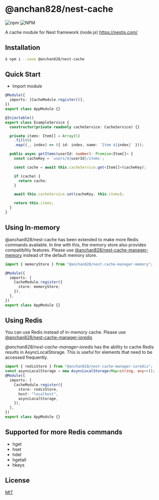 # @anchan828/nest-cache

![npm](https://img.shields.io/npm/v/@anchan828/nest-cache.svg)
![NPM](https://img.shields.io/npm/l/@anchan828/nest-cache.svg)

A cache module for Nest framework (node.js) https://nestjs.com/

## Installation

```bash
$ npm i --save @anchan828/nest-cache
```

## Quick Start

- Import module

```ts
@Module({
  imports: [CacheModule.register()],
})
export class AppModule {}
```

```ts
@Injectable()
export class ExampleService {
  constructor(private readonly cacheService: CacheService) {}

  private items: Item[] = Array(5)
    .fill(0)
    .map((_, index) => ({ id: index, name: `Item ${index}` }));

  public async getItems(userId: number): Promise<Item[]> {
    const cacheKey = `users/${userId}/items`;

    const cache = await this.cacheService.get<Item[]>(cacheKey);

    if (cache) {
      return cache;
    }

    await this.cacheService.set(cacheKey, this.items);

    return this.items;
  }
}
```

## Using In-memory

@anchan828/nest-cache has been extended to make more Redis commands available. In line with this, the memory store also provides compatibility features. Please use [@anchan828/nest-cache-manager-memory](https://www.npmjs.com/package/@anchan828/nest-cache-manager-memory) instead of the default memory store.

```ts
import { memoryStore } from "@anchan828/nest-cache-manager-memory";

@Module({
  imports: [
    CacheModule.register({
      store: memoryStore,
    }),
  ],
})
export class AppModule {}
```

## Using Redis

You can use Redis instead of in-memory cache. Please use [@anchan828/nest-cache-manager-ioredis](https://www.npmjs.com/package/@anchan828/nest-cache-manager-ioredis)

_@anchan828/nest-cache-manager-ioredis_ has the ability to cache Redis results in AsyncLocalStorage. This is useful for elements that need to be accessed frequently.

```ts
import { redisStore } from "@anchan828/nest-cache-manager-ioredis";
const asyncLocalStorage = new AsyncLocalStorage<Map<string, any>>();
@Module({
  imports: [
    CacheModule.register({
      store: redisStore,
      host: "localhost",
      asyncLocalStorage,
    }),
  ],
})
export class AppModule {}
```

## Supported for more Redis commands

- hget
- hset
- hdel
- hgetall
- hkeys

## License

[MIT](LICENSE)
